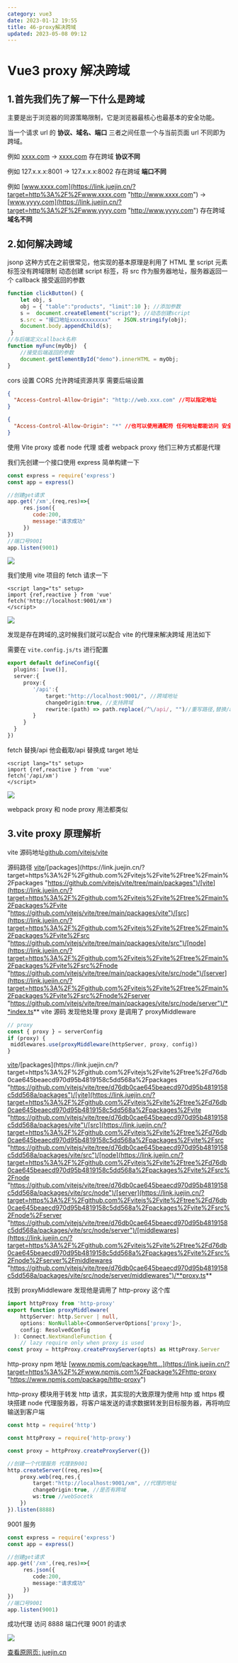 ```yaml
---
category: vue3
date: 2023-01-12 19:55
title: 46-proxy解决跨域
updated: 2023-05-08 09:12
---
```


# Vue3 proxy 解决跨域

## 1.首先我们先了解一下什么是跨域

主要是出于浏览器的同源策略限制，它是浏览器最核心也最基本的安全功能。

当一个请求 url 的 **协议、域名、端口** 三者之间任意一个与当前页面 url 不同即为跨域。

例如 [xxxx.com](https://link.juejin.cn/?target=http%3A%2F%2Fxxxx.com "http://xxxx.com") -> [xxxx.com](https://link.juejin.cn/?target=https%3A%2F%2Fxxxx.com "https://xxxx.com") 存在跨域 **协议不同**

例如 127.x.x.x:8001 -> 127.x.x.x:8002 存在跨域 **端口不同**

例如 [www.xxxx.com](https://link.juejin.cn/?target=http%3A%2F%2Fwww.xxxx.com "http://www.xxxx.com") -> [www.yyyy.com](https://link.juejin.cn/?target=http%3A%2F%2Fwww.yyyy.com "http://www.yyyy.com") 存在跨域 **域名不同**

## 2.如何解决跨域

jsonp 这种方式在之前很常见，他实现的基本原理是利用了 HTML 里 script 元素标签没有跨域限制 动态创建 script 标签，将 src 作为服务器地址，服务器返回一个 callback 接受返回的参数

```js
function clickButton() {
    let obj, s
    obj = { "table":"products", "limit":10 }; //添加参数
    s =  document.createElement("script"); //动态创建script
    s.src = "接口地址xxxxxxxxxxxx"  + JSON.stringify(obj);
    document.body.appendChild(s);
 }
//与后端定义callback名称
function myFunc(myObj)  {
    //接受后端返回的参数
    document.getElementById("demo").innerHTML = myObj;
}
```

cors 设置 CORS 允许跨域资源共享 需要后端设置

```json
{
  "Access-Control-Allow-Origin": "http://web.xxx.com" //可以指定地址
}
```

```json
{
  "Access-Control-Allow-Origin": "*" //也可以使用通配符 任何地址都能访问 安全性不高
}
```

使用 Vite proxy 或者 node 代理 或者 webpack proxy 他们三种方式都是代理

我们先创建一个接口使用 express 简单构建一下

```js
const express = require('express')
const app = express()

//创建get请求
app.get('/xm',(req,res)=>{
     res.json({
        code:200,
        message:"请求成功"
     })
})
//端口号9001
app.listen(9001)
```

![](./_images/image-2023-01-12_20-01-35-351-46-proxy解决跨域.png)

我们使用 vite 项目的 fetch 请求一下

```vue
<script lang="ts" setup>
import {ref,reactive } from 'vue'
fetch('http://localhost:9001/xm')
</script>
```

![](./_images/image-2023-01-12_20-01-49-827-46-proxy解决跨域.png)

发现是存在跨域的,这时候我们就可以配合 vite 的代理来解决跨域 用法如下

需要在 `vite.config.js/ts` 进行配置

```ts
export default defineConfig({
  plugins: [vue()],
  server:{
     proxy:{
        '/api':{
            target:"http://localhost:9001/", //跨域地址
            changeOrigin:true, //支持跨域
            rewrite:(path) => path.replace(/^\/api/, "")//重写路径,替换/api
        }
     }
  }
})
```

fetch 替换/api 他会截取/api 替换成 target 地址

```vue
<script lang="ts" setup>
import {ref,reactive } from 'vue'
fetch('/api/xm')
</script>
```

![](./_images/image-2023-01-12_20-02-05-004-46-proxy解决跨域.png)

webpack proxy 和 node proxy 用法都类似

## 3.vite proxy 原理解析

vite 源码地址[github.com/vitejs/vite](https://link.juejin.cn/?target=https%3A%2F%2Fgithub.com%2Fvitejs%2Fvite "https://github.com/vitejs/vite")

源码路径 [vite](https://link.juejin.cn/?target=https%3A%2F%2Fgithub.com%2Fvitejs%2Fvite "https://github.com/vitejs/vite")/[packages](https://link.juejin.cn/?target=https%3A%2F%2Fgithub.com%2Fvitejs%2Fvite%2Ftree%2Fmain%2Fpackages "https://github.com/vitejs/vite/tree/main/packages")/[vite](https://link.juejin.cn/?target=https%3A%2F%2Fgithub.com%2Fvitejs%2Fvite%2Ftree%2Fmain%2Fpackages%2Fvite "https://github.com/vitejs/vite/tree/main/packages/vite")/[src](https://link.juejin.cn/?target=https%3A%2F%2Fgithub.com%2Fvitejs%2Fvite%2Ftree%2Fmain%2Fpackages%2Fvite%2Fsrc "https://github.com/vitejs/vite/tree/main/packages/vite/src")/[node](https://link.juejin.cn/?target=https%3A%2F%2Fgithub.com%2Fvitejs%2Fvite%2Ftree%2Fmain%2Fpackages%2Fvite%2Fsrc%2Fnode "https://github.com/vitejs/vite/tree/main/packages/vite/src/node")/[server](https://link.juejin.cn/?target=https%3A%2F%2Fgithub.com%2Fvitejs%2Fvite%2Ftree%2Fmain%2Fpackages%2Fvite%2Fsrc%2Fnode%2Fserver "https://github.com/vitejs/vite/tree/main/packages/vite/src/node/server")/**index.ts** vite 源码 发现他处理 proxy 是调用了 proxyMiddleware

```ts
// proxy
const { proxy } = serverConfig
if (proxy) {
 middlewares.use(proxyMiddleware(httpServer, proxy, config))
}
```

[vite](https://link.juejin.cn/?target=https%3A%2F%2Fgithub.com%2Fvitejs%2Fvite%2Ftree%2Fd76db0cae645beaecd970d95b4819158c5dd568a "https://github.com/vitejs/vite/tree/d76db0cae645beaecd970d95b4819158c5dd568a")/[packages](https://link.juejin.cn/?target=https%3A%2F%2Fgithub.com%2Fvitejs%2Fvite%2Ftree%2Fd76db0cae645beaecd970d95b4819158c5dd568a%2Fpackages "https://github.com/vitejs/vite/tree/d76db0cae645beaecd970d95b4819158c5dd568a/packages")/[vite](https://link.juejin.cn/?target=https%3A%2F%2Fgithub.com%2Fvitejs%2Fvite%2Ftree%2Fd76db0cae645beaecd970d95b4819158c5dd568a%2Fpackages%2Fvite "https://github.com/vitejs/vite/tree/d76db0cae645beaecd970d95b4819158c5dd568a/packages/vite")/[src](https://link.juejin.cn/?target=https%3A%2F%2Fgithub.com%2Fvitejs%2Fvite%2Ftree%2Fd76db0cae645beaecd970d95b4819158c5dd568a%2Fpackages%2Fvite%2Fsrc "https://github.com/vitejs/vite/tree/d76db0cae645beaecd970d95b4819158c5dd568a/packages/vite/src")/[node](https://link.juejin.cn/?target=https%3A%2F%2Fgithub.com%2Fvitejs%2Fvite%2Ftree%2Fd76db0cae645beaecd970d95b4819158c5dd568a%2Fpackages%2Fvite%2Fsrc%2Fnode "https://github.com/vitejs/vite/tree/d76db0cae645beaecd970d95b4819158c5dd568a/packages/vite/src/node")/[server](https://link.juejin.cn/?target=https%3A%2F%2Fgithub.com%2Fvitejs%2Fvite%2Ftree%2Fd76db0cae645beaecd970d95b4819158c5dd568a%2Fpackages%2Fvite%2Fsrc%2Fnode%2Fserver "https://github.com/vitejs/vite/tree/d76db0cae645beaecd970d95b4819158c5dd568a/packages/vite/src/node/server")/[middlewares](https://link.juejin.cn/?target=https%3A%2F%2Fgithub.com%2Fvitejs%2Fvite%2Ftree%2Fd76db0cae645beaecd970d95b4819158c5dd568a%2Fpackages%2Fvite%2Fsrc%2Fnode%2Fserver%2Fmiddlewares "https://github.com/vitejs/vite/tree/d76db0cae645beaecd970d95b4819158c5dd568a/packages/vite/src/node/server/middlewares")/**proxy.ts**

找到 proxyMiddleware 发现他是调用了 http-proxy 这个库

```ts
import httpProxy from 'http-proxy'
export function proxyMiddleware(
    httpServer: http.Server | null,
    options: NonNullable<CommonServerOptions['proxy']>,
    config: ResolvedConfig
  ): Connect.NextHandleFunction {
    // lazy require only when proxy is used
const proxy = httpProxy.createProxyServer(opts) as HttpProxy.Server
```

http-proxy npm 地址 [www.npmjs.com/package/htt…](https://link.juejin.cn/?target=https%3A%2F%2Fwww.npmjs.com%2Fpackage%2Fhttp-proxy "https://www.npmjs.com/package/http-proxy")

http-proxy 模块用于转发 http 请求，其实现的大致原理为使用 http 或 https 模块搭建 node 代理服务器，将客户端发送的请求数据转发到目标服务器，再将响应输送到客户端

```ts
const http = require('http')

const httpProxy = require('http-proxy')

const proxy = httpProxy.createProxyServer({})

//创建一个代理服务 代理到9001
http.createServer((req,res)=>{
    proxy.web(req,res,{
        target:"http://localhost:9001/xm", //代理的地址
        changeOrigin:true, //是否有跨域
        ws:true //webSocetk
    })
}).listen(8888)
```

9001 服务

```ts
const express = require('express')
const app = express()

//创建get请求
app.get('/xm',(req,res)=>{
     res.json({
        code:200,
        message:"请求成功"
     })
})
//端口号9001
app.listen(9001)
```

成功代理 访问 8888 端口代理 9001 的请求

![](./_images/image-2023-01-12_20-02-18-137-46-proxy解决跨域.png)

[查看原网页: juejin.cn](https://juejin.cn/post/7170952274045304868)